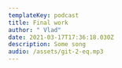 ```yaml
---
templateKey: podcast
title: Final work
author: " Vlad"
date: 2021-03-17T17:36:18.030Z
description: Some song
audio: /assets/git-2-eq.mp3
---
```

